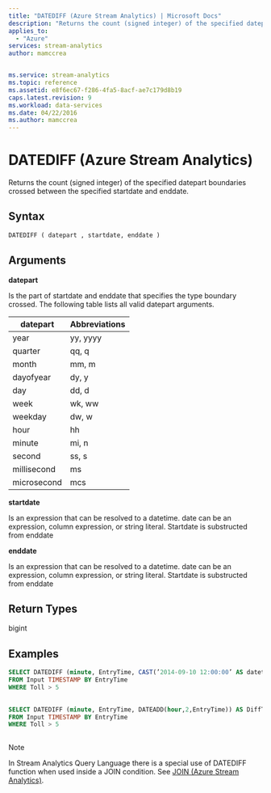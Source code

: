 ```yaml
---
title: "DATEDIFF (Azure Stream Analytics) | Microsoft Docs"
description: "Returns the count (signed integer) of the specified datepart boundaries crossed between the specified startdate and enddate."
applies_to: 
  - "Azure"
services: stream-analytics
author: mamccrea


ms.service: stream-analytics
ms.topic: reference
ms.assetid: e8f6ec67-f286-4fa5-8acf-ae7c179d8b19
caps.latest.revision: 9
ms.workload: data-services
ms.date: 04/22/2016
ms.author: mamccrea
---
```

# DATEDIFF (Azure Stream Analytics)
  Returns the count (signed integer) of the specified datepart boundaries crossed between the specified startdate and enddate.  
  
 ## Syntax  
  
```SQL   
DATEDIFF ( datepart , startdate, enddate )  
```  
  
## Arguments  
 **datepart**  
  
 Is the part of startdate and enddate that specifies the type boundary crossed. The following table lists all valid datepart arguments.  
  
|datepart|Abbreviations|  
|--------------|-------------------|  
|year|yy, yyyy|  
|quarter|qq, q|  
|month|mm, m|  
|dayofyear|dy, y|  
|day|dd, d|  
|week|wk, ww|  
|weekday|dw, w|  
|hour|hh|  
|minute|mi, n|  
|second|ss, s|  
|millisecond|ms|  
|microsecond|mcs|  
  
 **startdate**  
  
 Is an expression that can be resolved to a datetime. date can be an expression, column expression, or string literal. Startdate  is substructed from enddate  
  
 **enddate**  
  
 Is an expression that can be resolved to a datetime. date can be an expression, column expression, or string literal. Startdate  is substructed from enddate  
  
## Return Types  
 bigint  
  
## Examples  
  
```SQL  
SELECT DATEDIFF (minute, EntryTime, CAST(’2014-09-10 12:00:00’ AS datetime)) AS DiffTime  
FROM Input TIMESTAMP BY EntryTime  
WHERE Toll > 5  
  
```  
  
```SQL  
SELECT DATEDIFF (minute, EntryTime, DATEADD(hour,2,EntryTime)) AS DiffTime  
FROM Input TIMESTAMP BY EntryTime  
WHERE Toll > 5  
  
```  
  
> [!NOTE]  
>  In Stream Analytics Query Language there is a special use of DATEDIFF function when used inside a JOIN condition. See [JOIN &#40;Azure Stream Analytics&#41;](join-azure-stream-analytics.md).  
  
  
